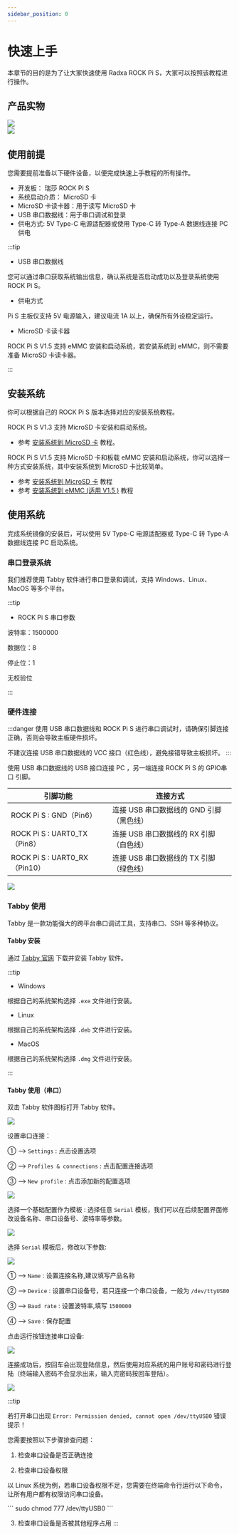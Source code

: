 ```yaml
---
sidebar_position: 0
---
```


# 快速上手

本章节的目的是为了让大家快速使用 Radxa ROCK Pi S，大家可以按照该教程进行操作。

## 产品实物

<Tabs queryString="version">

<TabItem value=" ROCK Pi S V1.3 ">

<div style={{textAlign: 'center'}}>
  <img src="/img/rockpi/pis/rock-pi-s-v13.webp" style={{width: '100%', maxWidth: '1200px'}} />
</div>

</TabItem>

<TabItem value=" ROCK Pi S V1.5 ">

<div style={{textAlign: 'center'}}>
  <img src="/img/rockpi/pis/rock-pi-s-v15.webp" style={{width: '100%', maxWidth: '1200px'}} />
</div>

</TabItem>

</Tabs>

## 使用前提

您需要提前准备以下硬件设备，以便完成快速上手教程的所有操作。

- 开发板： 瑞莎 ROCK Pi S
- 系统启动介质： MicroSD 卡
- MicroSD 卡读卡器：用于读写 MicroSD 卡 
- USB 串口数据线：用于串口调试和登录
- 供电方式: 5V Type-C 电源适配器或使用 Type-C 转 Type-A 数据线连接 PC 供电

:::tip
- USB 串口数据线

您可以通过串口获取系统输出信息，确认系统是否启动成功以及登录系统使用ROCK Pi S。

- 供电方式

Pi S 主板仅支持 5V 电源输入，建议电流 1A 以上，确保所有外设稳定运行。

- MicroSD 卡读卡器

ROCK Pi S V1.5 支持 eMMC 安装和启动系统，若安装系统到 eMMC，则不需要准备 MicroSD 卡读卡器。

:::

## 安装系统

你可以根据自己的 ROCK Pi S 版本选择对应的安装系统教程。

<Tabs queryString="version">

<TabItem value=" ROCK Pi S V1.3 ">

ROCK Pi S V1.3 支持 MicroSD 卡安装和启动系统。

- 参考 [安装系统到 MicroSD 卡](./install-os/install-os-to-sd.md) 教程。

</TabItem>

<TabItem value=" ROCK Pi S V1.5 ">

ROCK Pi S V1.5 支持 MicroSD 卡和板载 eMMC 安装和启动系统，你可以选择一种方式安装系统，其中安装系统到 MicroSD 卡比较简单。

- 参考 [安装系统到 MicroSD 卡](./install-os/install-os-to-sd.md) 教程
- 参考 [安装系统到 eMMC (适用 V1.5 )](./install-os/install-os-to-emmc.md) 教程

</TabItem>

</Tabs>

## 使用系统

完成系统镜像的安装后，可以使用 5V Type-C 电源适配器或 Type-C 转 Type-A 数据线连接 PC 启动系统。

### 串口登录系统

我们推荐使用 Tabby 软件进行串口登录和调试，支持 Windows、Linux、MacOS 等多个平台。

:::tip

- ROCK Pi S 串口参数

波特率：1500000

数据位：8

停止位：1

无校验位

:::

### 硬件连接

:::danger
使用 USB 串口数据线和 ROCK Pi S 进行串口调试时，请确保引脚连接正确，否则会导致主板硬件损坏。

不建议连接 USB 串口数据线的 VCC 接口（红色线），避免接错导致主板损坏。
:::

使用 USB 串口数据线的 USB 接口连接 PC ，另一端连接 ROCK Pi S 的 GPIO串口 引脚。

| 引脚功能                       | 连接方式                       |
| ------------------------------ | ------------------------------ |
| ROCK Pi S : GND（Pin6）          | 连接 USB 串口数据线的 GND 引脚（黑色线） |
| ROCK Pi S : UART0_TX（Pin8）     | 连接 USB 串口数据线的 RX 引脚（白色线） |
| ROCK Pi S : UART0_RX（Pin10）    | 连接 USB 串口数据线的 TX 引脚（绿色线） |

<div style={{textAlign: 'center'}}>
  <img src="/img/rockpi/pis/rock-pi-s-serial.webp" style={{width: '80%', maxWidth: '1200px'}} />
</div>

### Tabby 使用

Tabby 是一款功能强大的跨平台串口调试工具，支持串口、SSH 等多种协议。

#### Tabby 安装

通过 [Tabby 官网](https://tabby.sh/) 下载并安装 Tabby 软件。

:::tip

- Windows

根据自己的系统架构选择 `.exe` 文件进行安装。

- Linux

根据自己的系统架构选择 `.deb` 文件进行安装。

- MacOS

根据自己的系统架构选择 `.dmg` 文件进行安装。

:::

#### Tabby 使用（串口）

双击 Tabby 软件图标打开 Tabby 软件。

<div style={{textAlign: 'center'}}>
  <img src="/img/rockpi/pis/tabby-01.webp" style={{width: '100%', maxWidth: '1200px'}} />
</div>

设置串口连接：

① --> `Settings` : 点击设置选项

② --> `Profiles & connections` : 点击配置连接选项

③ --> `New profile` : 点击添加新的配置选项

<div style={{textAlign: 'center'}}>
  <img src="/img/rockpi/pis/tabby-02.webp" style={{width: '100%', maxWidth: '1200px'}} />
</div>

选择一个基础配置作为模板 : 选择任意 `Serial` 模板，我们可以在后续配置界面修改设备名称、串口设备号、波特率等参数。

<div style={{textAlign: 'center'}}>
  <img src="/img/rockpi/pis/tabby-03.webp" style={{width: '100%', maxWidth: '1200px'}} />
</div>

选择 `Serial` 模板后，修改以下参数:

<div style={{textAlign: 'center'}}>
  <img src="/img/rockpi/pis/tabby-04.webp" style={{width: '100%', maxWidth: '1200px'}} />
</div>

① --> `Name` : 设置连接名称,建议填写产品名称

② --> `Device` : 设置串口设备号，若只连接一个串口设备，一般为 `/dev/ttyUSB0`

③ --> `Baud rate` : 设置波特率,填写 `1500000`

④ --> `Save` : 保存配置

点击运行按钮连接串口设备:

<div style={{textAlign: 'center'}}>
  <img src="/img/rockpi/pis/tabby-05.webp" style={{width: '100%', maxWidth: '1200px'}} />
</div>

连接成功后，按回车会出现登陆信息，然后使用对应系统的用户账号和密码进行登陆（终端输入密码不会显示出来，输入完密码按回车登陆）。

<div style={{textAlign: 'center'}}>
  <img src="/img/rockpi/pis/tabby-06.webp" style={{width: '100%', maxWidth: '1200px'}} />
</div>

:::tip

若打开串口出现 `Error: Permission denied, cannot open /dev/ttyUSB0` 错误提示！

您需要按照以下步骤排查问题：

1. 检查串口设备是否正确连接

2. 检查串口设备权限

以 Linux 系统为例，若串口设备权限不足，您需要在终端命令行运行以下命令，让所有用户都有权限访问串口设备。

<NewCodeBlock tip="Host-Linux$" type="host">
```
sudo chmod 777 /dev/ttyUSB0
```
</NewCodeBlock>

3. 检查串口设备是否被其他程序占用
:::